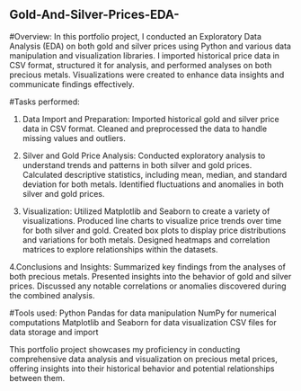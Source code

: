 ## Gold-And-Silver-Prices-EDA-
#Overview:
In this portfolio project, I conducted an Exploratory Data Analysis (EDA) on both gold and silver prices using Python and various data manipulation and visualization libraries. I imported historical price data in CSV format, structured it for analysis, and performed analyses on both precious metals. Visualizations were created to enhance data insights and communicate findings effectively.

#Tasks performed:

1. Data Import and Preparation:
Imported historical gold and silver price data in CSV format.
Cleaned and preprocessed the data to handle missing values and outliers.

2. Silver and Gold Price Analysis:
Conducted exploratory analysis to understand trends and patterns in both silver and gold prices.
Calculated descriptive statistics, including mean, median, and standard deviation for both metals.
Identified fluctuations and anomalies in both silver and gold prices.

3. Visualization:
Utilized Matplotlib and Seaborn to create a variety of visualizations.
Produced line charts to visualize price trends over time for both silver and gold.
Created box plots to display price distributions and variations for both metals.
Designed heatmaps and correlation matrices to explore relationships within the datasets.

4.Conclusions and Insights:
Summarized key findings from the analyses of both precious metals.
Presented insights into the behavior of gold and silver prices.
Discussed any notable correlations or anomalies discovered during the combined analysis.

#Tools used:
Python
Pandas for data manipulation
NumPy for numerical computations
Matplotlib and Seaborn for data visualization
CSV files for data storage and import

This portfolio project showcases my proficiency in conducting comprehensive data analysis and visualization on precious metal prices, offering insights into their historical behavior and potential relationships between them.
